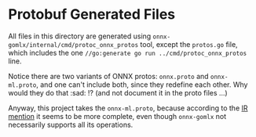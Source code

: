 # Protobuf Generated Files

All files in this directory are generated using `onnx-gomlx/internal/cmd/protoc_onnx_protos` tool, except
the `protos.go` file, which includes the one `//go:generate go run ../cmd/protoc_onnx_protos` line.

Notice there are two variants of ONNX protos: `onnx.proto` and `onnx-ml.proto`, and one can't include both,
since they redefine each other. Why would they do that :sad: !? (and not document it in the proto files ...) 

Anyway, this project takes the `onnx-ml.proto`, because according to the [IR mention](https://github.com/onnx/onnx/blob/main/docs/IR.md)
it seems to be more complete, even though `onnx-gomlx` not necessarily supports all its operations.

